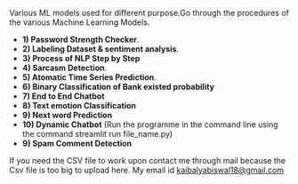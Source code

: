 Various ML models used for different purpose.Go through the procedures of the various Machine Learning Models.
- **1) Password Strength Checker**.
- **2) Labeling Dataset & sentiment analysis**.
- **3) Process of NLP Step by Step**
- **4) Sarcasm Detection**.
- **5) Atomatic Time Series Prediction**.
- **6) Binary Classification of Bank existed probability**
- **7) End to End Chatbot**
- **8) Text emotion Classification**
- **9) Next word Prediction**
- **10) Dynamic Chatbot** (Run the programme in the command line using the command streamlit run file_name.py)
- **9) Spam Comment Detection**

  
If you need the CSV file to work upon contact me through mail because the Csv file is too big to upload here.
My email id kaibalyabiswal18@gmail.com
